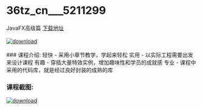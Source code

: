 # 36tz_cn___5211299
JavaFX高级篇
[下载地址](http://www.36tz.cn/article/5211299 "下载地址")
<br/></br>[![download](http://36tz.cn/muke_img/2020_03_1-127-300x200.png "下载地址")](http://www.36tz.cn/article/5211299 "下载地址")
<br/></br>### 课程介绍:
轻快 - 采用小章节教学，学起来轻松
实用 - 以实际工程需要出发来设计课程
有趣 - 穿插大量特效实例，增加趣味性和学员的成就感
专业 - 课程中采用的代码库，就是经过良好封装的成熟的库

### 课程截图:
[![download](http://36tz.cn/muke_img/2020_03_2-117.png "下载地址")](http://www.36tz.cn/article/5211299 "下载地址")

